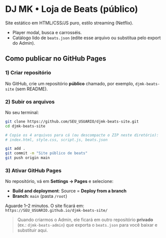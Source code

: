 
# DJ MK • Loja de Beats (público)

Site estático em HTML/CSS/JS puro, estilo streaming (Netflix).
- Player modal, busca e carrosséis.
- Catálogo lido de `beats.json` (edite esse arquivo ou substitua pelo export do Admin).

## Como publicar no GitHub Pages

### 1) Criar repositório
No GitHub, crie um repositório **público** chamado, por exemplo, `djmk-beats-site` (sem README).

### 2) Subir os arquivos
No seu terminal:
```bash
git clone https://github.com/SEU_USUARIO/djmk-beats-site.git
cd djmk-beats-site

# Copie os 4 arquivos para cá (ou descompacte o ZIP neste diretório):
# index.html, style.css, script.js, beats.json

git add .
git commit -m "Site público de beats"
git push origin main
```

### 3) Ativar GitHub Pages
No repositório, vá em **Settings → Pages** e selecione:
- **Build and deployment**: Source = **Deploy from a branch**
- **Branch**: `main` (pasta `/root`)

Aguarde 1–2 minutos. O site ficará em:
`https://SEU_USUARIO.github.io/djmk-beats-site/`

> Quando criarmos o Admin, ele ficará em outro repositório **privado** (ex.: `djmk-beats-admin`) que exporta o `beats.json` para você baixar e substituir aqui.
